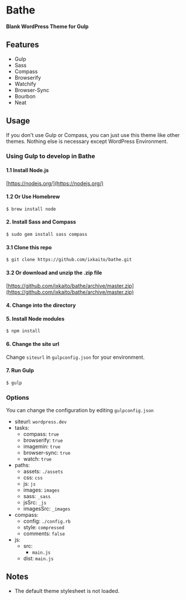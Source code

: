 # Bathe
__Blank WordPress Theme for Gulp__

## Features
- Gulp
- Sass
- Compass
- Browserify
- Watchify
- Browser-Sync
- Bourbon
- Neat

## Usage
If you don't use Gulp or Compass, you can just use this theme like other themes. Nothing else is necessary except WordPress Environment.

### Using Gulp to develop in Bathe

#### 1.1 Install Node.js

[https://nodejs.org/](https://nodejs.org/)

#### 1.2 Or Use Homebrew

```
$ brew install node
```

#### 2. Install Sass and Compass

```
$ sudo gem install sass compass
```

#### 3.1 Clone this repo

```
$ git clone https://github.com/ixkaito/bathe.git
```

#### 3.2 Or download and unzip the .zip file

[https://github.com/ixkaito/bathe/archive/master.zip](https://github.com/ixkaito/bathe/archive/master.zip)

#### 4. Change into the directory

#### 5. Install Node modules

```
$ npm install
```

#### 6. Change the site url

Change `siteurl` in `gulpconfig.json` for your environment.

#### 7. Run Gulp

```
$ gulp
```

### Options

You can change the configuration by editing `gulpconfig.json`

- siteurl: `wordpress.dev`
- tasks:
  - compass:      `true`
  - browserify:   `true`
  - imagemin:     `true`
  - browser-sync: `true`
  - watch:        `true`
- paths:
  - assets:    `./assets`
  - css:       `css`
  - js:        `js`
  - images:    `images`
  - sass:      `_sass`
  - jsSrc:     `_js`
  - imagesSrc: `_images`
- compass:
  - config:   `./config.rb`
  - style:    `compressed`
  - comments: `false`
- js:
  - src:
    - `main.js`
  - dist: `main.js`

## Notes
- The default theme stylesheet is not loaded.

